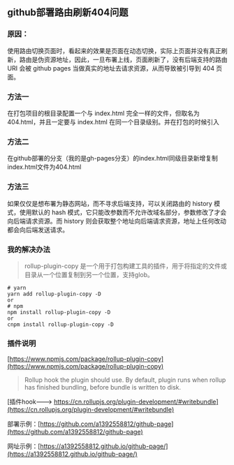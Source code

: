 ## github部署路由刷新404问题

### 原因： 

使用路由切换页面时，看起来的效果是页面在动态切换，实际上页面并没有真正刷新，路由是伪资源地址，因此，一旦布署上线，页面刷新了，没有后端支持的路由 URI 会被 github pages 当做真实的地址去请求资源，从而导致被引导到 404 页面。

### 方法一

在打包项目的根目录配置一个与 index.html 完全一样的文件，但取名为 404.html，并且一定要与 index.html 在同一个目录级别。并在打包的时候引入

### 方法二

在github部署的分支（我的是gh-pages分支）的index.html同级目录新增复制index.html文件为404.html

### 方法三

如果仅仅是想布署为静态网站，而不寻求后端支持，可以关闭路由的 history 模式，使用默认的 hash 模式，它只能改参数而不允许改域名部分，参数修改了才会向后端请求资源。而 history 则会获取整个地址向后端请求资源，地址上任何改动都会向后端发送请求。


### 我的解决办法



> rollup-plugin-copy 是一个用于打包构建工具的插件，用于将指定的文件或目录从一个位置复制到另一个位置，支持glob。

```
# yarn
yarn add rollup-plugin-copy -D
or
# npm
npm install rollup-plugin-copy -D
or
cnpm install rollup-plugin-copy -D
```


### 插件说明

[https://www.npmjs.com/package/rollup-plugin-copy](https://www.npmjs.com/package/rollup-plugin-copy)

> Rollup hook the plugin should use. By default, plugin runs when rollup has finished bundling, before bundle is written to disk.

[插件hook---> https://cn.rollupjs.org/plugin-development/#writebundle](https://cn.rollupjs.org/plugin-development/#writebundle)


部署示例：[https://github.com/a1392558812/github-page](https://github.com/a1392558812/github-page)

网址示例：[https://a1392558812.github.io/github-page/](https://a1392558812.github.io/github-page/)
